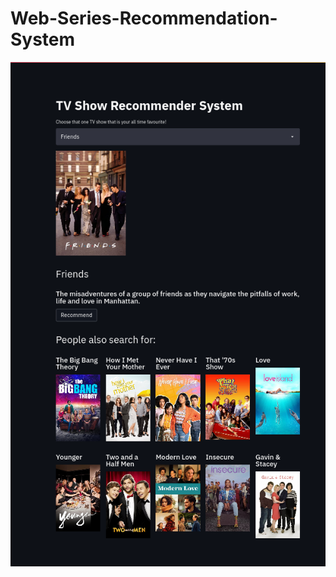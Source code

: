 # Web-Series-Recommendation-System
![alt text](https://github.com/Heisenberg3M/Web-Series-Recommendation-System/blob/master/recommender.png)
